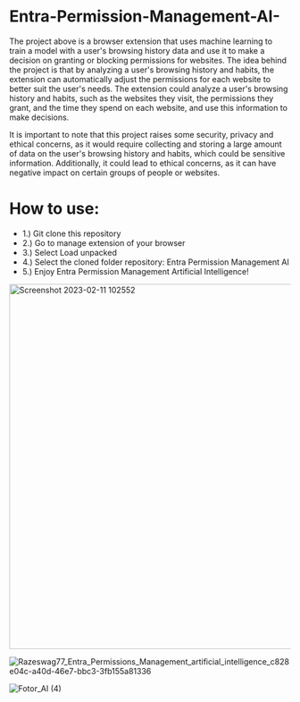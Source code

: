 # Entra-Permission-Management-AI-
The project above is a browser extension that uses machine learning to train a model with a user's browsing history data and use it to make a decision on granting or blocking permissions for websites. The idea behind the project is that by analyzing a user's browsing history and habits, the extension can automatically adjust the permissions for each website to better suit the user's needs. The extension could analyze a user's browsing history and habits, such as the websites they visit, the permissions they grant, and the time they spend on each website, and use this information to make decisions.

It is important to note that this project raises some security, privacy and ethical concerns, as it would require collecting and storing a large amount of data on the user's browsing history and habits, which could be sensitive information. Additionally, it could lead to ethical concerns, as it can have negative impact on certain groups of people or websites.

# How to use:

- 1.) Git clone this repository
- 2.) Go to manage extension of your browser
- 3.) Select Load unpacked
- 4.) Select the cloned folder repository: Entra Permission Management AI
- 5.) Enjoy Entra Permission Management Artificial Intelligence! 

<img width="653" alt="Screenshot 2023-02-11 102552" src="https://user-images.githubusercontent.com/68110223/218246252-dfbb2f9f-25cc-4332-addb-2a0f42c45464.png">

![Razeswag77_Entra_Permissions_Management_artificial_intelligence_c828e04c-a40d-46e7-bbc3-3fb155a81336](https://user-images.githubusercontent.com/68110223/215431620-ce9c5b7a-0660-439a-ac4b-f0b4275d0834.png)


![Fotor_AI (4)](https://user-images.githubusercontent.com/68110223/213177376-2de15c2d-67b3-4324-b21f-53d7dffb9b8f.png)
